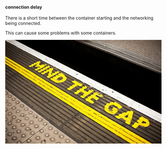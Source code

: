 #### connection delay

There is a short time between the container starting and the networking being connected.

This can cause some problems with some containers.

![Mind the gap](images/mindgap.jpg "Mind the gap")